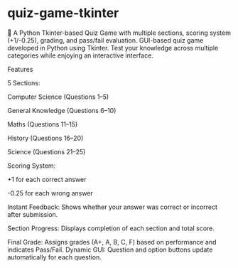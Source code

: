 # quiz-game-tkinter
🎯 A Python Tkinter-based Quiz Game with multiple sections, scoring system (+1/-0.25), grading, and pass/fail evaluation.
GUI-based quiz game developed in Python using Tkinter. Test your knowledge across multiple categories while enjoying an interactive interface.

Features

5 Sections:

Computer Science (Questions 1–5)

General Knowledge (Questions 6–10)

Maths (Questions 11–15)

History (Questions 16–20)

Science (Questions 21–25)

Scoring System:

+1 for each correct answer

-0.25 for each wrong answer

Instant Feedback: Shows whether your answer was correct or incorrect after submission.

Section Progress: Displays completion of each section and total score.

Final Grade: Assigns grades (A+, A, B, C, F) based on performance and indicates Pass/Fail.
Dynamic GUI: Question and option buttons update automatically for each question.
